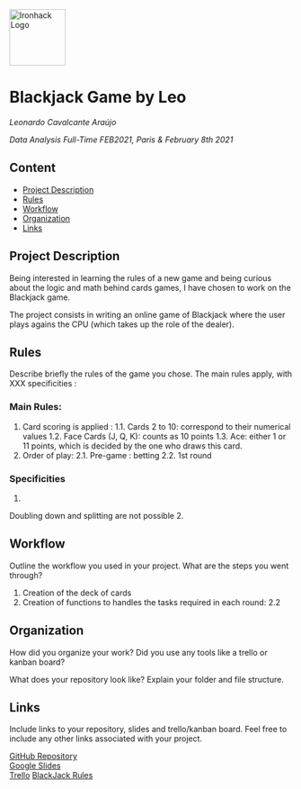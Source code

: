 <img src="https://bit.ly/2VnXWr2" alt="Ironhack Logo" width="100"/>

# Blackjack Game by Leo
*Leonardo Cavalcante Araújo*

*Data Analysis Full-Time FEB2021, Paris & February 8th 2021*

## Content
- [Project Description](#project-description)
- [Rules](#rules)
- [Workflow](#workflow)
- [Organization](#organization)
- [Links](#links)

## Project Description
Being interested in learning the rules of a new game and being curious about the logic and math behind cards games, I have chosen to work on the Blackjack game.

The project consists in writing an online game of Blackjack where the user plays agains the CPU (which takes up the role of the dealer).

## Rules
Describe briefly the rules of the game you chose.
The main rules apply, with XXX specificities :

### Main Rules:
1. Card scoring is applied : 
1.1. Cards 2 to 10: correspond to their numerical values
1.2. Face Cards (J, Q, K): counts as 10 points
1.3. Ace: either 1 or 11 points, which is decided by the one who draws this card.
2. Order of play:
2.1. Pre-game : betting
2.2. 1st round


### Specificities
1. 
Doubling down and splitting are not possible
2. 

## Workflow
Outline the workflow you used in your project. What are the steps you went through?

1. Creation of the deck of cards
2. Creation of functions to handles the tasks required in each round:
  2.2

## Organization
How did you organize your work? Did you use any tools like a trello or kanban board?

What does your repository look like? Explain your folder and file structure.

## Links
Include links to your repository, slides and trello/kanban board. Feel free to include any other links associated with your project.

[GitHub Repository](https://github.com/leo-cavalcante/data-ft-par-labs/tree/main/Projects/Week-1/your-project)  
[Google Slides](https://docs.google.com/presentation/d/1551GoYrD76L0y5D45VVs1hfH_hPP5mTUOZQyBmd21X4/edit?usp=sharing)  
[Trello](https://trello.com/invite/b/w4QneQYo/5ace74351ce209a6104be71573fe1b96/blackjack)
[BlackJack Rules]()